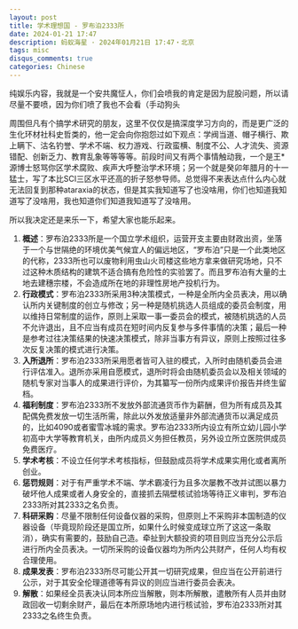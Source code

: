 ```yaml
---
layout: post
title: 学术理想国 - 罗布泊2333所
date: 2024-01-21 17:47
description: 蚂蚁海星 · 2024年01月21日 17:47・北京
tags: misc
disqus_comments: true
categories: Chinese
---
```


纯娱乐内容，我就是一个安共魔怔人，你们会喷我的肯定是因为屁股问题，所以请尽量不要喷，因为你们喷了我也不会看（手动狗头

周围但凡有个搞学术研究的朋友，这里不仅仅是搞深度学习方向的，而是更广泛的生化环材社科史哲类的，他一定会向你抱怨过如下观点：学阀当道、帽子横行、欺上瞒下、沽名钓誉、学术不端、权力游戏、行政蛮横、制度不公、人才流失、资源错配、创新乏力、教育乱象等等等等。前段时间又有两个事情触动我，一个是王*源博士怒骂你区学术腐败、疾声大呼整治学术环境；另一个就是癸卯年腊月的十一猛士，写了本比SCI三区水平还高的折子怒参导师。总觉得不来表达点什么内心就无法回复到那种ataraxia的状态，但是其实我知道写了也没啥用，你们也知道我知道写了没啥用，我也知道你们知道我知道写了没啥用。

所以我决定还是来乐一下，希望大家也能乐起来。

1. **概述**：罗布泊2333所是一个国立学术组织，运营开支主要由财政出资，坐落于一个与世隔绝的环境优美气候宜人的偏远地区，“罗布泊”只是一个此类地区的代称，2333所也可以废物利用虫山火司楼这些地方拿来做研究场地，只不过这种木质结构的建筑不适合搞有危险性的实验罢了。而且罗布泊有大量的土地去建穗宗楼，不会造成所在地的非理性房地产投机行为。
2. **行政模式**：罗布泊2333所采用3种决策模式，一种是全所内全员表决，用以确认所内关键制度的创立与修改；另一种是随机挑选人员组成的委员会制度，用以维持日常制度的运作，原则上采取一事一委员会的模式，被随机挑选的人员不允许退出，且不应当有成员在短时间内反复参与多件事情的决策；最后一种是参考过往决策结果的快速决策模式，除非当事方有异议，原则上按照过往多次反复决策的模式进行决策。
3. **入所退所**：罗布泊2333所采用愿者皆可入驻的模式，入所时由随机委员会进行评估准入。退所亦采用自愿模式，退所时将会由随机委员会以及相关领域的随机专家对当事人的成果进行评价，为其纂写一份所内成果评价报告并终生留档。
4. **福利制度**：罗布泊2333所不发放外部流通货币作为薪酬，但为所有成员及其配偶免费发放一切生活所需，除此以外发放适量非外部流通货币以满足成员的，比如4090或者蜜雪冰城的需求。罗布泊2333所内设立有所立幼儿园小学初高中大学等教育机关，由所内成员义务担任教员，另外设立所立医院供成员免费医疗。
5. **学术考核**：不设立任何学术考核指标，但鼓励成员将学术成果实用化或者离所创业。
6. **惩罚规则**：对于有严重学术不端、学术霸凌行为且多次屡教不改并试图以暴力破坏他人成果或者人身安全的，直接抓去隔壁核试验场等待正义审判，罗布泊2333所对其2333之名负责。
7. **科研采购**：尽量不限制任何设备仪器的采购，但原则上不采购非本国制造的仪器设备（毕竟现阶段还是国立所，如果什么时候变成球立所了这这一条取消），确实有需要的，鼓励自己造。牵扯到大额投资的项目则应当充分公示后进行所内全员表决。一切所采购的设备仪器均为所内公共财产，任何人均有权合理使用。
8. **成果发表**：罗布泊2333所尽可能公开其一切研究成果，但应当在公开前进行公示，对于其安全伦理道德等有异议的则应当进行委员会表决。
9. **解散**：如果经全员表决认同本所应当解散，则本所解散，遣散所有人员并由财政回收一切剩余财产，最后在本所原场地内进行核试验，罗布泊2333所对其2333之名终生负责。
